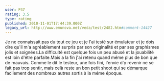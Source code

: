 ```yaml
---
user: P47
rating: 3.5
type: rating
published: 2010-11-01T17:44:39.000Z
legacy_url: http://www.emunova.net/veda/test/2482.htm#comment-14427
---
```

Je ne connaissait pas du tout ce jeu et je l'ai testé sur émulateur et je dois dire qu'il m'a agréablement surpris par son originalité et par ses graphismes jolis et soignées.La difficulté est quelque fois un peu abusé et la jouabilité est loin d'étre parfaite.Mais a la fin j'ai retenu quand méme plus de bon que de mauvais.
Comme le dit le testeur, une fois fini, l'envie d'y revenir ne se fait pas trop sentir, mais celà reste un bon petit shoot qui se démarque facilement des nombreux autres sortis à la méme époque.